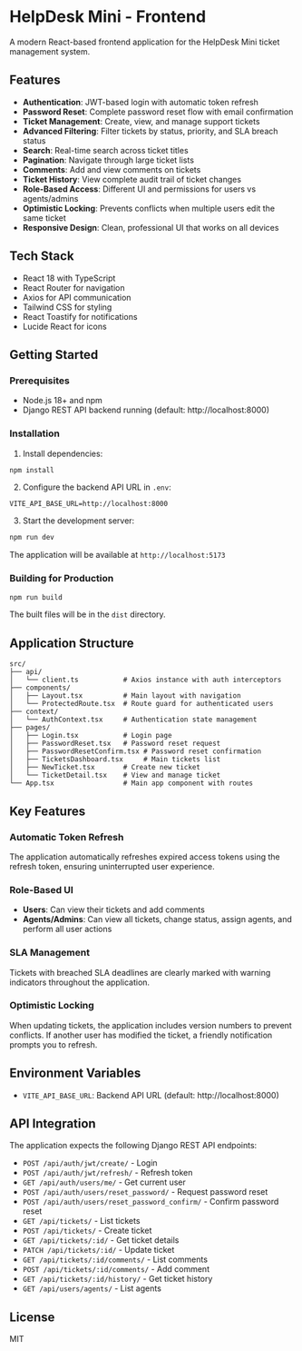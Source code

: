 # HelpDesk Mini - Frontend

A modern React-based frontend application for the HelpDesk Mini ticket management system.

## Features

- **Authentication**: JWT-based login with automatic token refresh
- **Password Reset**: Complete password reset flow with email confirmation
- **Ticket Management**: Create, view, and manage support tickets
- **Advanced Filtering**: Filter tickets by status, priority, and SLA breach status
- **Search**: Real-time search across ticket titles
- **Pagination**: Navigate through large ticket lists
- **Comments**: Add and view comments on tickets
- **Ticket History**: View complete audit trail of ticket changes
- **Role-Based Access**: Different UI and permissions for users vs agents/admins
- **Optimistic Locking**: Prevents conflicts when multiple users edit the same ticket
- **Responsive Design**: Clean, professional UI that works on all devices

## Tech Stack

- React 18 with TypeScript
- React Router for navigation
- Axios for API communication
- Tailwind CSS for styling
- React Toastify for notifications
- Lucide React for icons

## Getting Started

### Prerequisites

- Node.js 18+ and npm
- Django REST API backend running (default: http://localhost:8000)

### Installation

1. Install dependencies:
```bash
npm install
```

2. Configure the backend API URL in `.env`:
```
VITE_API_BASE_URL=http://localhost:8000
```

3. Start the development server:
```bash
npm run dev
```

The application will be available at `http://localhost:5173`

### Building for Production

```bash
npm run build
```

The built files will be in the `dist` directory.

## Application Structure

```
src/
├── api/
│   └── client.ts           # Axios instance with auth interceptors
├── components/
│   ├── Layout.tsx          # Main layout with navigation
│   └── ProtectedRoute.tsx  # Route guard for authenticated users
├── context/
│   └── AuthContext.tsx     # Authentication state management
├── pages/
│   ├── Login.tsx           # Login page
│   ├── PasswordReset.tsx   # Password reset request
│   ├── PasswordResetConfirm.tsx # Password reset confirmation
│   ├── TicketsDashboard.tsx     # Main tickets list
│   ├── NewTicket.tsx       # Create new ticket
│   └── TicketDetail.tsx    # View and manage ticket
└── App.tsx                 # Main app component with routes
```

## Key Features

### Automatic Token Refresh
The application automatically refreshes expired access tokens using the refresh token, ensuring uninterrupted user experience.

### Role-Based UI
- **Users**: Can view their tickets and add comments
- **Agents/Admins**: Can view all tickets, change status, assign agents, and perform all user actions

### SLA Management
Tickets with breached SLA deadlines are clearly marked with warning indicators throughout the application.

### Optimistic Locking
When updating tickets, the application includes version numbers to prevent conflicts. If another user has modified the ticket, a friendly notification prompts you to refresh.

## Environment Variables

- `VITE_API_BASE_URL`: Backend API URL (default: http://localhost:8000)

## API Integration

The application expects the following Django REST API endpoints:

- `POST /api/auth/jwt/create/` - Login
- `POST /api/auth/jwt/refresh/` - Refresh token
- `GET /api/auth/users/me/` - Get current user
- `POST /api/auth/users/reset_password/` - Request password reset
- `POST /api/auth/users/reset_password_confirm/` - Confirm password reset
- `GET /api/tickets/` - List tickets
- `POST /api/tickets/` - Create ticket
- `GET /api/tickets/:id/` - Get ticket details
- `PATCH /api/tickets/:id/` - Update ticket
- `GET /api/tickets/:id/comments/` - List comments
- `POST /api/tickets/:id/comments/` - Add comment
- `GET /api/tickets/:id/history/` - Get ticket history
- `GET /api/users/agents/` - List agents

## License

MIT
